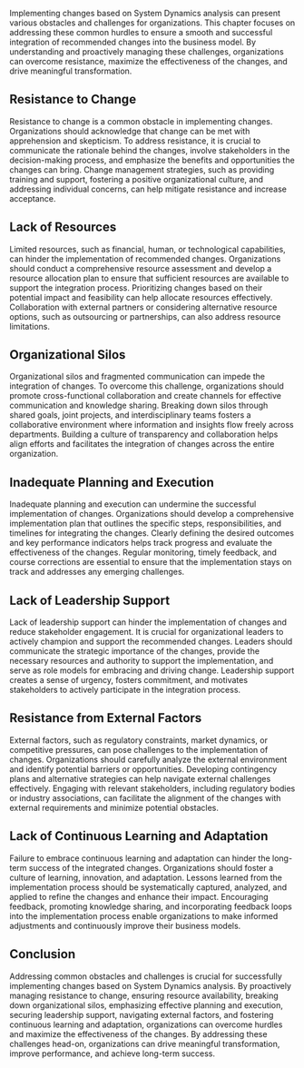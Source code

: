 
Implementing changes based on System Dynamics analysis can present various obstacles and challenges for organizations. This chapter focuses on addressing these common hurdles to ensure a smooth and successful integration of recommended changes into the business model. By understanding and proactively managing these challenges, organizations can overcome resistance, maximize the effectiveness of the changes, and drive meaningful transformation.

## Resistance to Change

Resistance to change is a common obstacle in implementing changes. Organizations should acknowledge that change can be met with apprehension and skepticism. To address resistance, it is crucial to communicate the rationale behind the changes, involve stakeholders in the decision-making process, and emphasize the benefits and opportunities the changes can bring. Change management strategies, such as providing training and support, fostering a positive organizational culture, and addressing individual concerns, can help mitigate resistance and increase acceptance.

## Lack of Resources

Limited resources, such as financial, human, or technological capabilities, can hinder the implementation of recommended changes. Organizations should conduct a comprehensive resource assessment and develop a resource allocation plan to ensure that sufficient resources are available to support the integration process. Prioritizing changes based on their potential impact and feasibility can help allocate resources effectively. Collaboration with external partners or considering alternative resource options, such as outsourcing or partnerships, can also address resource limitations.

## Organizational Silos

Organizational silos and fragmented communication can impede the integration of changes. To overcome this challenge, organizations should promote cross-functional collaboration and create channels for effective communication and knowledge sharing. Breaking down silos through shared goals, joint projects, and interdisciplinary teams fosters a collaborative environment where information and insights flow freely across departments. Building a culture of transparency and collaboration helps align efforts and facilitates the integration of changes across the entire organization.

## Inadequate Planning and Execution

Inadequate planning and execution can undermine the successful implementation of changes. Organizations should develop a comprehensive implementation plan that outlines the specific steps, responsibilities, and timelines for integrating the changes. Clearly defining the desired outcomes and key performance indicators helps track progress and evaluate the effectiveness of the changes. Regular monitoring, timely feedback, and course corrections are essential to ensure that the implementation stays on track and addresses any emerging challenges.

## Lack of Leadership Support

Lack of leadership support can hinder the implementation of changes and reduce stakeholder engagement. It is crucial for organizational leaders to actively champion and support the recommended changes. Leaders should communicate the strategic importance of the changes, provide the necessary resources and authority to support the implementation, and serve as role models for embracing and driving change. Leadership support creates a sense of urgency, fosters commitment, and motivates stakeholders to actively participate in the integration process.

## Resistance from External Factors

External factors, such as regulatory constraints, market dynamics, or competitive pressures, can pose challenges to the implementation of changes. Organizations should carefully analyze the external environment and identify potential barriers or opportunities. Developing contingency plans and alternative strategies can help navigate external challenges effectively. Engaging with relevant stakeholders, including regulatory bodies or industry associations, can facilitate the alignment of the changes with external requirements and minimize potential obstacles.

## Lack of Continuous Learning and Adaptation

Failure to embrace continuous learning and adaptation can hinder the long-term success of the integrated changes. Organizations should foster a culture of learning, innovation, and adaptation. Lessons learned from the implementation process should be systematically captured, analyzed, and applied to refine the changes and enhance their impact. Encouraging feedback, promoting knowledge sharing, and incorporating feedback loops into the implementation process enable organizations to make informed adjustments and continuously improve their business models.

## Conclusion

Addressing common obstacles and challenges is crucial for successfully implementing changes based on System Dynamics analysis. By proactively managing resistance to change, ensuring resource availability, breaking down organizational silos, emphasizing effective planning and execution, securing leadership support, navigating external factors, and fostering continuous learning and adaptation, organizations can overcome hurdles and maximize the effectiveness of the changes. By addressing these challenges head-on, organizations can drive meaningful transformation, improve performance, and achieve long-term success.
